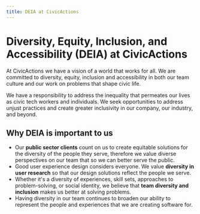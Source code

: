 ```yaml
---
title: DEIA at CivicActions
---
```


# Diversity, Equity, Inclusion, and Accessibility (DEIA) at CivicActions

At CivicActions we have a vision of a world that works for all. We are committed to diversity, equity, inclusion and accessibility in both our team culture and our work on problems that shape civic life.

We have a responsibility to address the inequality that permeates our lives as civic tech workers and individuals. We seek opportunities to address unjust practices and create greater inclusivity in our company, our industry, and beyond.

## Why DEIA is important to us

-   Our **public sector clients** count on us to create equitable solutions for the diversity of the people they serve, therefore we value diverse perspectives on our team that so we can better serve the public.
-   Good user experience design considers everyone. We value **diversity in user research** so that our design solutions reflect the people we serve.
-   Whether it's a diversity of experiences, skill sets, approaches to problem-solving, or social identity, we believe that **team diversity and inclusion** makes us better at solving problems.
-   Having diversity in our team continues to broaden our ability to represent the people and experiences that we are creating software for.
